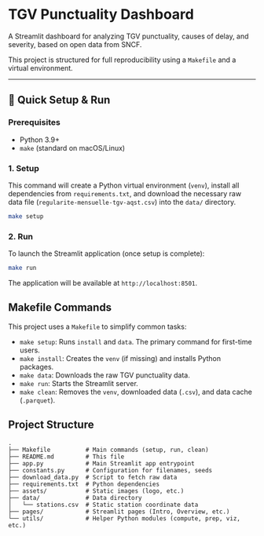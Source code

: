 # TGV Punctuality Dashboard

A Streamlit dashboard for analyzing TGV punctuality, causes of delay, and severity, based on open data from SNCF.

This project is structured for full reproducibility using a `Makefile` and a virtual environment.

---

## 🚀 Quick Setup & Run

### Prerequisites
- Python 3.9+
- `make` (standard on macOS/Linux)

### 1. Setup
This command will create a Python virtual environment (`venv`), install all dependencies from `requirements.txt`, and download the necessary raw data file (`regularite-mensuelle-tgv-aqst.csv`) into the `data/` directory.

```bash
make setup
```

### 2. Run
To launch the Streamlit application (once setup is complete):
```bash
make run
```
The application will be available at `http://localhost:8501`.

## Makefile Commands
This project uses a `Makefile` to simplify common tasks:
* `make setup`: Runs `install` and `data`. The primary command for first-time users.
* `make install`: Creates the `venv` (if missing) and installs Python packages.
* `make data`: Downloads the raw TGV punctuality data.
* `make run`: Starts the Streamlit server.
* `make clean`: Removes the `venv`, downloaded data (`.csv`), and data cache (`.parquet`).

## Project Structure
```
.
├── Makefile          # Main commands (setup, run, clean)
├── README.md         # This file
├── app.py            # Main Streamlit app entrypoint
├── constants.py      # Configuration for filenames, seeds
├── download_data.py  # Script to fetch raw data
├── requirements.txt  # Python dependencies
├── assets/           # Static images (logo, etc.)
├── data/             # Data directory
│   └── stations.csv  # Static station coordinate data
├── pages/            # Streamlit pages (Intro, Overview, etc.)
└── utils/            # Helper Python modules (compute, prep, viz, etc.)
```